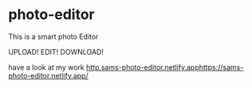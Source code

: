 # photo-editor
This is a smart photo Editor

UPLOAD! EDIT! DOWNLOAD!

have a look at my work
[http.sams-photo-editor.netlify.app](https://sams-photo-editor.netlify.app/)https://sams-photo-editor.netlify.app/
